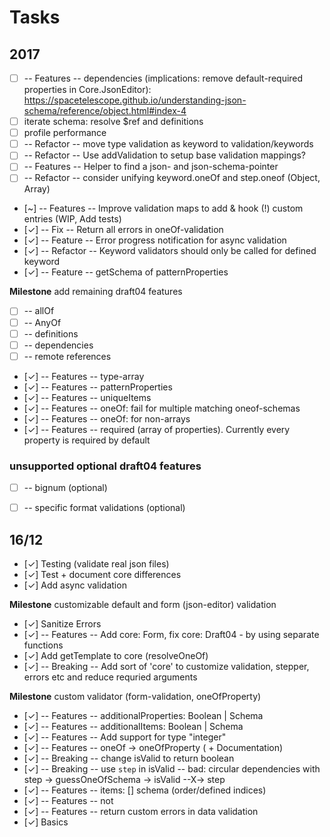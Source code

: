 # Tasks


## 2017

- [ ] -- Features -- dependencies (implications: remove default-required properties in Core.JsonEditor): https://spacetelescope.github.io/understanding-json-schema/reference/object.html#index-4
- [ ] iterate schema: resolve $ref and definitions
- [ ] profile performance
- [ ] -- Refactor -- move type validation as keyword to validation/keywords
- [ ] -- Refactor -- Use addValidation to setup base validation mappings?
- [ ] -- Features -- Helper to find a json- and json-schema-pointer
- [ ] -- Refactor -- consider unifying keyword.oneOf and step.oneof (Object, Array)
- [~] -- Features -- Improve validation maps to add & hook (!) custom entries (WIP, Add tests)
- [✓] -- Fix -- Return all errors in oneOf-validation
- [✓] -- Feature -- Error progress notification for async validation
- [✓] -- Refactor -- Keyword validators should only be called for defined keyword
- [✓] -- Feature -- getSchema of patternProperties

**Milestone** add remaining draft04 features
- [ ] -- allOf
- [ ] -- AnyOf
- [ ] -- definitions
- [ ] -- dependencies
- [ ] -- remote references
- [✓] -- Features -- type-array
- [✓] -- Features -- patternProperties
- [✓] -- Features -- uniqueItems
- [✓] -- Features -- oneOf: fail for multiple matching oneof-schemas
- [✓] -- Features -- oneOf: for non-arrays
- [✓] -- Features -- required (array of properties). Currently every property is required by default

### unsupported optional draft04 features
- [ ] -- bignum (optional)
- [ ] -- specific format validations (optional)


## 16/12

- [✓] Testing (validate real json files)
- [✓] Test + document core differences
- [✓] Add async validation

**Milestone** customizable default and form (json-editor) validation
- [✓] Sanitize Errors 
- [✓] -- Features -- Add core: Form, fix core: Draft04 - by using separate functions
- [✓] Add getTemplate to core (resolveOneOf)
- [✓] -- Breaking -- Add sort of 'core' to customize validation, stepper, errors etc and reduce requried arguments

**Milestone** custom validator (form-validation, oneOfProperty)
- [✓] -- Features -- additionalProperties: Boolean | Schema
- [✓] -- Features -- additionalItems: Boolean | Schema
- [✓] -- Features -- Add support for type "integer"
- [✓] -- Features -- oneOf -> oneOfProperty ( + Documentation)
- [✓] -- Breaking -- change isValid to return boolean
- [✓] -- Breaking -- use `step` in isValid -- bad: circular dependencies with step -> guessOneOfSchema -> isValid --X-> step
- [✓] -- Features -- items: [] schema (order/defined indices)
- [✓] -- Features -- not
- [✓] -- Features -- return custom errors in data validation
- [✓] Basics
